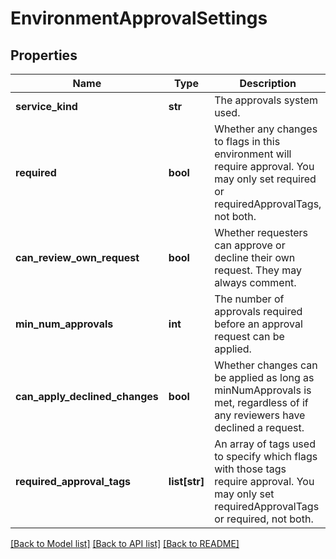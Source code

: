 # EnvironmentApprovalSettings

## Properties
Name | Type | Description | Notes
------------ | ------------- | ------------- | -------------
**service_kind** | **str** | The approvals system used. | [optional] 
**required** | **bool** | Whether any changes to flags in this environment will require approval. You may only set required or requiredApprovalTags, not both. | [optional] 
**can_review_own_request** | **bool** | Whether requesters can approve or decline their own request. They may always comment. | [optional] 
**min_num_approvals** | **int** | The number of approvals required before an approval request can be applied. | [optional] 
**can_apply_declined_changes** | **bool** | Whether changes can be applied as long as minNumApprovals is met, regardless of if any reviewers have declined a request. | [optional] 
**required_approval_tags** | **list[str]** | An array of tags used to specify which flags with those tags require approval. You may only set requiredApprovalTags or required, not both. | [optional] 

[[Back to Model list]](../README.md#documentation-for-models) [[Back to API list]](../README.md#documentation-for-api-endpoints) [[Back to README]](../README.md)


